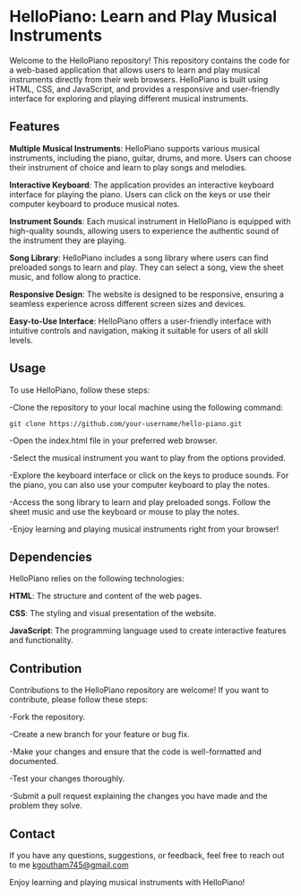 # HelloPiano: Learn and Play Musical Instruments
Welcome to the HelloPiano repository! This repository contains the code for a web-based application that allows users to learn and play musical instruments directly from their web browsers. HelloPiano is built using HTML, CSS, and JavaScript, and provides a responsive and user-friendly interface for exploring and playing different musical instruments.

## Features
**Multiple Musical Instruments**: HelloPiano supports various musical instruments, including the piano, guitar, drums, and more. Users can choose their instrument of choice and learn to play songs and melodies.

**Interactive Keyboard**: The application provides an interactive keyboard interface for playing the piano. Users can click on the keys or use their computer keyboard to produce musical notes.

**Instrument Sounds**: Each musical instrument in HelloPiano is equipped with high-quality sounds, allowing users to experience the authentic sound of the instrument they are playing.

**Song Library**: HelloPiano includes a song library where users can find preloaded songs to learn and play. They can select a song, view the sheet music, and follow along to practice.

**Responsive Design**: The website is designed to be responsive, ensuring a seamless experience across different screen sizes and devices.

**Easy-to-Use Interface**: HelloPiano offers a user-friendly interface with intuitive controls and navigation, making it suitable for users of all skill levels.

## Usage
To use HelloPiano, follow these steps:

-Clone the repository to your local machine using the following command:
```
git clone https://github.com/your-username/hello-piano.git
```
-Open the index.html file in your preferred web browser.

-Select the musical instrument you want to play from the options provided.

-Explore the keyboard interface or click on the keys to produce sounds. For the piano, you can also use your computer keyboard to play the notes.

-Access the song library to learn and play preloaded songs. Follow the sheet music and use the keyboard or mouse to play the notes.

-Enjoy learning and playing musical instruments right from your browser!

## Dependencies
HelloPiano relies on the following technologies:

**HTML**: The structure and content of the web pages.

**CSS**: The styling and visual presentation of the website.

**JavaScript**: The programming language used to create interactive features and functionality.

## Contribution
Contributions to the HelloPiano repository are welcome! If you want to contribute, please follow these steps:

-Fork the repository.

-Create a new branch for your feature or bug fix.

-Make your changes and ensure that the code is well-formatted and documented.

-Test your changes thoroughly.

-Submit a pull request explaining the changes you have made and the problem they solve.

## Contact
If you have any questions, suggestions, or feedback, feel free to reach out to me kgoutham745@gmail.com

Enjoy learning and playing musical instruments with HelloPiano!
